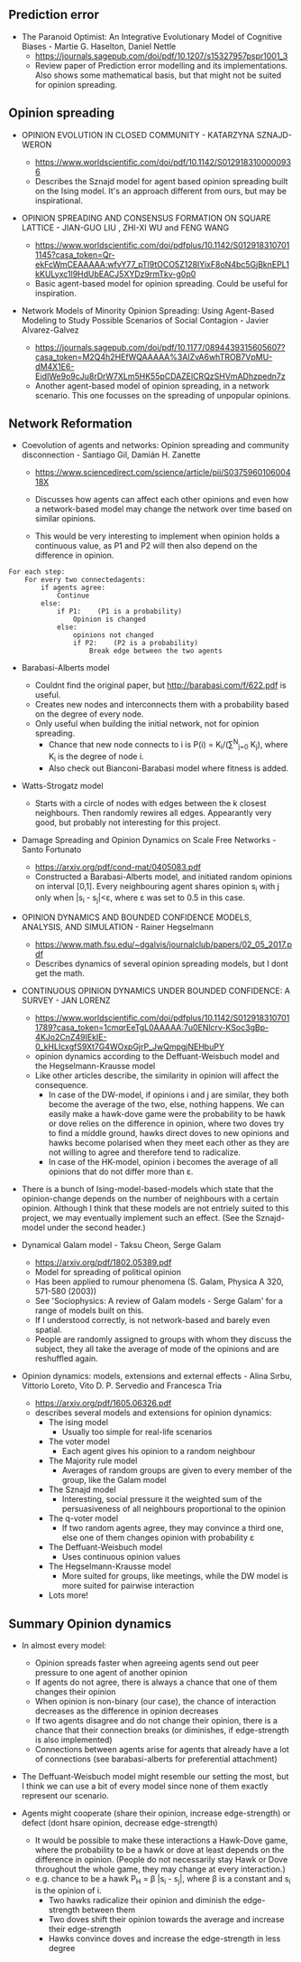 ## Prediction error

- The Paranoid Optimist: An Integrative Evolutionary Model of Cognitive Biases - Martie G. Haselton, Daniel Nettle
	- https://journals.sagepub.com/doi/pdf/10.1207/s15327957pspr1001_3
	- Review paper of Prediction error modelling and its implementations. Also shows some mathematical basis, but that might not be suited for opinion spreading.


## Opinion spreading

- OPINION EVOLUTION IN CLOSED COMMUNITY - KATARZYNA SZNAJD-WERON
	- https://www.worldscientific.com/doi/pdf/10.1142/S0129183100000936
	- Describes the Sznajd model for agent based opinion spreading built on the Ising model. It's an approach different from ours, but may be inspirational.


- OPINION SPREADING AND CONSENSUS FORMATION ON SQUARE LATTICE - JIAN-GUO LIU , ZHI-XI WU and FENG WANG
	- https://www.worldscientific.com/doi/pdfplus/10.1142/S0129183107011145?casa_token=Qr-ekFcWmCEAAAAA:wfvY77_pTl9tOCO5Z128IYixF8oN4bc5GjBknEPL1kKULyxc1l9HdUbEACJ5XYDz9rmTkv-g0p0
	- Basic agent-based model for opinion spreading. Could be useful for inspiration.


- Network Models of Minority Opinion Spreading: Using Agent-Based Modeling to Study Possible Scenarios of Social Contagion - Javier Alvarez-Galvez
	- https://journals.sagepub.com/doi/pdf/10.1177/0894439315605607?casa_token=M2Q4h2HEfWQAAAAA%3AIZvA6whTROB7VpMU-dM4X1E6-EidIWe9o9cJu8rDrW7XLm5HK55pCDAZElCRQzSHVmADhzpedn7z
	- Another agent-based model of opinion spreading, in a network scenario. This one focusses on the spreading of unpopular opinions.


## Network Reformation

- Coevolution of agents and networks: Opinion spreading and community 
disconnection - Santiago Gil, Damián H. Zanette
	- https://www.sciencedirect.com/science/article/pii/S037596010600418X
	- Discusses how agents can affect each other opinions and even 
how a network-based model may change the network over time based on 
similar opinions.

	- This would be very interesting to implement when opinion holds a continuous value, as P1 and P2 will then also depend on the difference in opinion.

~~~~
For each step:
	For every two connectedagents:
		if agents agree:
			Continue
		else:
			if P1:    (P1 is a probability)
				Opinion is changed
			else:
				opinions not changed
				if P2:    (P2 is a probability)
					Break edge between the two agents
~~~~

- Barabasi-Alberts model
	- Couldnt find the original paper, but http://barabasi.com/f/622.pdf is useful.
	- Creates new nodes and interconnects them with a probability based on the degree of every node.
	- Only useful when building the initial network, not for opinion spreading.
		- Chance that new node connects to i is P(i) = K<sub>i</sub>/(&sum;<sup>N</sup><sub>j=0</sub> K<sub>j</sub>), where K<sub>i</sub> is the degree of node i.
		- Also check out Bianconi-Barabasi model where fitness is added.

- Watts-Strogatz model
	- Starts with a circle of nodes with edges between the k closest neighbours. Then randomly rewires all edges. Appearantly very good, but probably not interesting for this project.


- Damage Spreading and Opinion Dynamics on Scale Free Networks - Santo Fortunato
	- https://arxiv.org/pdf/cond-mat/0405083.pdf
	- Constructed a Barabasi-Alberts model, and initiated random opinions on interval [0,1]. Every neighbouring agent shares opinion s<sub>i</sub> with j only when |s<sub>i</sub> - s<sub>j</sub>|<&epsilon;, where &epsilon; was set to 0.5 in this case.

- OPINION DYNAMICS AND BOUNDED CONFIDENCE MODELS, ANALYSIS, AND SIMULATION - Rainer Hegselmann 
	- https://www.math.fsu.edu/~dgalvis/journalclub/papers/02_05_2017.pdf
	- Describes dynamics of several opinion spreading models, but I dont get the math. 

- CONTINUOUS OPINION DYNAMICS UNDER BOUNDED CONFIDENCE: A SURVEY - JAN LORENZ
	- https://www.worldscientific.com/doi/pdfplus/10.1142/S0129183107011789?casa_token=1cmqrEeTgL0AAAAA:7u0ENlcrv-KSoc3gBp-4KJo2CnZ49IEkIE-0_kHLIcxgfS9Xt7G4WOxpGjrP_JwQmpgjNEHbuPY
	- opinion dynamics according to the Deffuant-Weisbuch model and the Hegselmann-Krausse model
	- Like other articles describe, the similarity in opinion will affect the consequence.
		- In case of the DW-model, if opinions i and j are similar, they both become the average of the two, else, nothing happens. We can easily make a hawk-dove game were the probability to be hawk or dove relies on the difference in opinion, where two doves try to find a middle ground, hawks direct doves to new opinions and hawks become polarised when they meet each other as they are not willing to agree and therefore tend to radicalize.
		- In case of the HK-model, opinion i becomes the average of all opinions that do not differ more than &epsilon;.

- There is a bunch of Ising-model-based-models which state that the opinion-change depends on the number of neighbours with a certain opinion. Although I think that these models are not entriely suited to this project, we may eventually implement such an effect. (See the Sznajd-model under the second header.)

- Dynamical Galam model - Taksu Cheon, Serge Galam
	- https://arxiv.org/pdf/1802.05389.pdf
	- Model for spreading of political opinion
	- Has been applied to rumour phenomena (S. Galam, Physica A 320, 571-580 (2003))
	- See 'Sociophysics:  A review of Galam models - Serge Galam' for a range of models built on this.
	- If I understood correctly, is not network-based and barely even spatial.
	- People are randomly assigned to groups with whom they discuss the subject, they all take the average of mode of the opinions and are reshuffled again.

- Opinion dynamics:  models, extensions and external effects - Alina Sırbu, Vittorio Loreto,  Vito D. P. Servedio and Francesca Tria
	- https://arxiv.org/pdf/1605.06326.pdf
	- describes several models and extensions for opinion dynamics:
		- The ising model
			- Usually too simple for real-life scenarios
		- The voter model
			- Each agent gives his opinion to a random neighbour
		- The Majority rule model
			- Averages of random groups are given to every member of the group, like the Galam model
		- The Sznajd model
			- Interesting, social pressure it the weighted sum of the persuasiveness of all neighbours proportional to the opinion
		- The q-voter model
			- If two random agents agree, they may convince a third one, else one of them changes opinion with probability &epsilon;
		- The Deffuant-Weisbuch model
			- Uses continuous opinion values
		- The Hegselmann-Krausse model
			- More suited for groups, like meetings, while the DW model is more suited for pairwise interaction
		- Lots more!

## Summary Opinion dynamics

- In almost every model:
	- Opinion spreads faster when agreeing agents send out peer pressure to one agent of another opinion
	- If agents do not agree, there is always a chance that one of them changes their opinion
	- When opinion is non-binary (our case), the chance of interaction decreases as the difference in opinion decreases
	- If two agents disagree and do not change their opinion, there is a chance that their connection breaks (or diminishes, if edge-strength is also implemented)
	- Connections between agents arise for agents that already have a lot of connections (see barabasi-alberts for preferential attachment)

- The Deffuant-Weisbuch model might resemble our setting the most, but I think we can use a bit of every model since none of them exactly represent our scenario.

- Agents might cooperate (share their opinion, increase edge-strength) or defect (dont hsare opinion, decrease edge-strength)
	- It would be possible to make these interactions a Hawk-Dove game, where the probability to be a hawk or dove at least depends on the difference in opinion. (People do not necessarily stay Hawk or Dove throughout the whole game, they may change at every interaction.)
	- e.g. chance to be a hawk P<sub>H</sub> = &beta; |s<sub>i</sub> - s<sub>j</sub>|, where &beta; is a constant and s<sub>i</sub> is the opinion of i.
		- Two hawks radicalize their opinion and diminish the edge-strength between them
		- Two doves shift their opinion towards the average and increase their edge-strength
		- Hawks convince doves and increase the edge-strength in less degree
